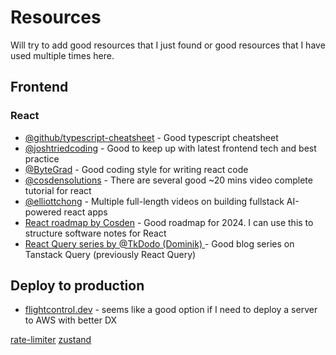 # Resources

Will try to add good resources that I just found or good resources that I have used multiple times here.

## Frontend

### React

- [@github/typescript-cheatsheet](https://github.com/typescript-cheatsheets/react) - Good typescript cheatsheet
- [@joshtriedcoding](https://www.youtube.com/@joshtriedcoding) - Good to keep up with latest frontend tech and best practice
- [@ByteGrad](https://www.youtube.com/@ByteGrad) - Good coding style for writing react code
- [@cosdensolutions](https://www.youtube.com/@cosdensolutions) - There are several good ~20 mins video complete tutorial for react
- [@elliottchong](https://www.youtube.com/@elliottchong) - Multiple full-length videos on building fullstack AI-powered react apps
- [React roadmap by Cosden](https://github.com/cosdensolutions/code/blob/master/videos/long/react-developer-roadmap-2024/roadmap.md) - Good roadmap for 2024. I can use this to structure software notes for React
- [React Query series by @TkDodo (Dominik) ](https://tkdodo.eu/blog/practical-react-query) - Good blog series on Tanstack Query (previously React Query)

## Deploy to production
- [flightcontrol.dev](https://www.flightcontrol.dev) - seems like a good option if I need to deploy a server to AWS with better DX

[rate-limiter](docs/system-design-problems/rate-limiter.md)
[zustand](docs/react/zustand.md)